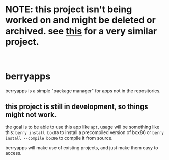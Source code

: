 # NOTE: this project isn't being worked on and might be deleted or archived. see [this](https://github.com/techcoder20/PiAppsPackageManagerTerminal) for a very similar project.
<br>

# berryapps
berryapps is a simple "package manager" for apps not in the repositories.

## this project is still in development, so things might not work.
the goal is to be able to use this app like `apt`, usage will be something like this: `berry install box86` to install a precompiled version of box86 or `berry install --compile box86` to compile it from source.

berryapps will make use of existing projects, and just make them easy to access.

